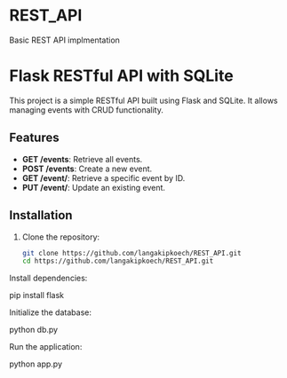 # REST_API
Basic REST API implmentation

# Flask RESTful API with SQLite

This project is a simple RESTful API built using Flask and SQLite. It allows managing events with CRUD functionality.

## Features

- **GET /events**: Retrieve all events.
- **POST /events**: Create a new event.
- **GET /event/<id>**: Retrieve a specific event by ID.
- **PUT /event/<id>**: Update an existing event.

## Installation

1. Clone the repository:
   ```bash
   git clone https://github.com/langakipkoech/REST_API.git
   cd https://github.com/langakipkoech/REST_API.git

Install dependencies:

pip install flask

Initialize the database:

python db.py

Run the application:

python app.py

